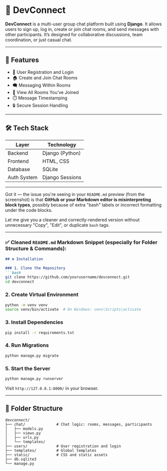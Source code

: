 # 💬 DevConnect

**DevConnect** is a multi-user group chat platform built using **Django**. It allows users to sign up, log in, create or join chat rooms, and send messages with other participants. It’s designed for collaborative discussions, team coordination, or just casual chat.

---

## 🚀 Features

- 👤 User Registration and Login
- 🏠 Create and Join Chat Rooms
- 🗨️ Messaging Within Rooms
- 👥 View All Rooms You’ve Joined
- ⏱️ Message Timestamping
- 🔒 Secure Session Handling

---

## 🛠️ Tech Stack

| Layer        | Technology       |
|--------------|------------------|
| Backend      | Django (Python)  |
| Frontend     | HTML, CSS        |
| Database     | SQLite           |
| Auth System  | Django Sessions  |

---

Got it — the issue you're seeing in your `README.md` preview (from the screenshot) is that **GitHub or your Markdown editor is misinterpreting block types**, possibly because of extra "bash" labels or incorrect formatting under the code blocks.

Let me give you a cleaner and correctly-rendered version without unnecessary "Copy", "Edit", or duplicate `bash` tags.

---

### ✅ Cleaned `README.md` Markdown Snippet (especially for Folder Structure & Commands):

````markdown
## ⚙️ Installation

### 1. Clone the Repository
```bash
git clone https://github.com/yourusername/devconnect.git
cd devconnect
````

### 2. Create Virtual Environment

```bash
python -m venv venv
source venv/bin/activate  # On Windows: venv\Scripts\activate
```

### 3. Install Dependencies

```bash
pip install -r requirements.txt
```

### 4. Run Migrations

```bash
python manage.py migrate
```

### 5. Start the Server

```bash
python manage.py runserver
```

Visit `http://127.0.0.1:8000/` in your browser.

---

## 📁 Folder Structure

```
devconnect/
├── chat/              # Chat logic: rooms, messages, participants
│   ├── models.py
│   ├── views.py
│   ├── urls.py
│   └── templates/
├── users/             # User registration and login
├── templates/         # Global templates
├── static/            # CSS and static assets
├── db.sqlite3
└── manage.py
```

